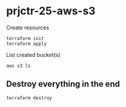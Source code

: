 # prjctr-25-aws-s3

Create resources

```shell
terraform init
terraform apply
```

List created bucket(s)

```shell
aws s3 ls
```

## Destroy everything in the end

```shell
terraform destroy
```
